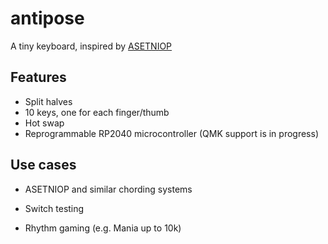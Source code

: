# antipose

A tiny keyboard, inspired by [ASETNIOP](https://asetniop.com)

## Features

- Split halves
- 10 keys, one for each finger/thumb
- Hot swap 
- Reprogrammable RP2040 microcontroller (QMK support is in progress)

## Use cases

- ASETNIOP and similar chording systems

- Switch testing

- Rhythm gaming (e.g. Mania up to 10k)
